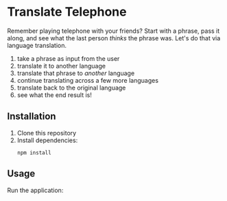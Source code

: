 # Translate Telephone

Remember playing telephone with your friends?  Start with a phrase, pass it along, and see what the last person *thinks* the phrase was.  Let's do that via language translation.

1. take a phrase as input from the user
2. translate it to another language
3. translate that phrase to *another* language
4. continue translating across a few more languages
5. translate back to the original language
6. see what the end result is!

## Installation

1. Clone this repository
2. Install dependencies:
   ```
   npm install
   ```

## Usage

Run the application: